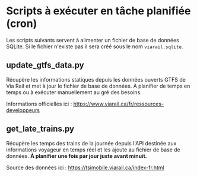 # Scripts à exécuter en tâche planifiée (cron)

Les scripts suivants servent à alimenter un fichier de base de données SQLite. Si le fichier n'existe pas il sera créé sous le nom `viarail.sqlite`.

## update_gtfs_data.py

Récupère les informations statiques depuis les données ouverts GTFS de Via Rail et met à jour le fichier de base de données.
À planifier de temps en temps ou à exécuter manuellement au gré des besoins.

Informations officielles ici : https://www.viarail.ca/fr/ressources-developpeurs

## get_late_trains.py

Récupère les temps des trains de la journée depuis l'API destinée aux informations voyageur en temps réel et les ajoute au fichier de base de données. **À planifier une fois par jour juste avant minuit.**

Source des données ici : https://tsimobile.viarail.ca/index-fr.html
